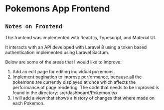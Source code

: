 # Pokemons App Frontend

## `Notes on Frontend`

The frontend was implemented with React.js, Typescript, and Material UI.

It interacts with an API developed with Laravel 8 using a token based authentication implemented using Laravel Sactum. 

Below are some of the areas that I would like to improve:

1. Add an edit page for editing individual pokemons.
2. Implement pagination to improve performance, because all the pokemons are currently displayed at once which affects the performance of page rendering. The code that needs to be improved is found in the directory: src/dashboard/Pokemon.tsx
3. I will add a view that shows a history of changes that where made on each Pokemon. 
